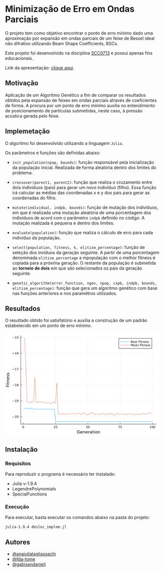 # Minimização de Erro em Ondas Parciais

O projeto tem como objetivo encontrar o ponto de erro mínimo dado uma aproximação por expansão em ondas parciais de um feixe de Bessel ideal não difrativo utilizando Beam Shape Coefficients, BSCs.

Este projeto foi desenvolvido na disciplina [SCC0713](https://gitlab.com/simoesusp/disciplinas/-/tree/master/SSC0713-Sistemas-Evolutivos-Aplicados-a-Robotica) e possui apenas fins educacionais. 

Link da apresentação: [clique aqui](https://drive.google.com/file/d/1XdQnPh1N7HDIjWjLiFxOmRQNIZPdUe9t/view?usp=sharing).

## Motivação

Aplicação de um Algoritmo Genético a fim de comparar os resultados obtidos pela expansão de feixes em ondas parciais através de coeficientes de forma. A procura por um ponto de erro mínimo auxilia no entendimento de posicionamento de partículas submetidas, neste caso, à pressão acústica gerada pelo feixe.

## Implemetação

O algoritmo foi desenvolvido utilizando a linguagem `Julia`.

Os parâmetros e funções são definidas abaixo:

- `init_population(npop, bounds)`: função responsável pela inicialização da população inicial. Realizada de forma aleatória dentro dos limites do problema. 

- `crossover(parent1, parent2)`: função que realiza o cruzamento entre dois indivíduos (pais) para gerar um novo indivíduo (filho). Essa função irá calcular as médias das coordenadas x e y dos pais para gerar as coordenadas do filho.

- `mutate(individual, indpb, bounds)`: função de mutação dos indivíduos, em que é realizada uma mutação aleatória de uma porcentagem dos indivíduos de acord com o parâmetro `indpb` definido no código. A mutação realizada é pequena e dentro dos limites.

- `evaluate(population)`: função que realiza o cálculo de erro para cada indivíduo da população.

- `select(population, fitness, k, elitism_percentage)`: função de seleção dos invíduos da geração seguinte. A partir de uma porcentagem denominada `elitism_percentage` a mpopulação com o melhor fitness é copiada para a próxima geração. O restante da população é submetida ao **torneio de dois** em que são selecionados os pais da geração seguinte.

- `genetic_algorithm(error_function, ngen, npop, cxpb, indpb, bounds, elitism_percentage)`: função que gera um algoritmo genético com base nas funções anteriores e nos paramêtros utilizados.

## Resultados

O resultado obtido foi satisfatório e auxilia a construção de um padrão estabelecido em um ponto de erro mínimo.

![](/plot.png)

## Instalação

### Requisitos

Para reproduzir o programa é necessário ter instalado:

- Julia v-1.9.4
- LegendrePolynomials
- SpecialFunctions

### Execução

Para executar, basta executar os comandos abaixo na pasta do projeto:

```
julia-1.9.4 desloc_implem.jl
```

## Autores

- [@anajuliatagliassachi](https://github.com/anajuliatagliassachi)
- [@fda-tome](https://github.com/fda-tome)
- [@gabisandanieli](https://github.com/gabisandanieli)

